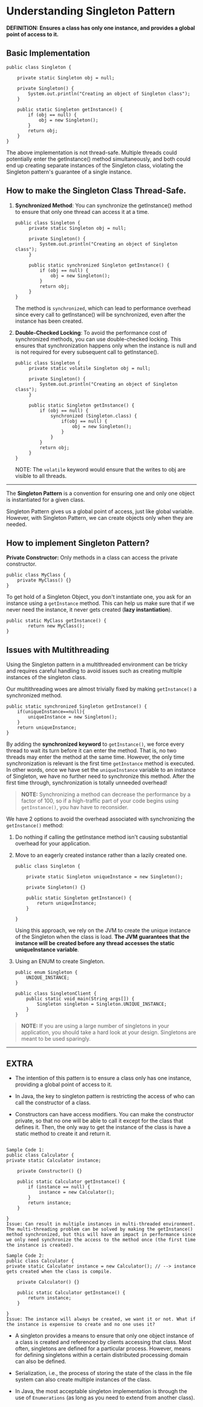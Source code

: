 # Understanding Singleton Pattern

**DEFINITION: Ensures a class has only one instance, and provides a global point of access to it.**

## Basic Implementation

```
public class Singleton {

    private static Singleton obj = null;

    private Singleton() {
        System.out.println("Creating an object of Singleton class");
    }

    public static Singleton getInstance() {
        if (obj == null) {
            obj = new Singleton();
        }
        return obj;
    }
}
```

The above implementation is not thread-safe. Multiple threads could potentially enter the getInstance() method simultaneously, and both could end up creating separate instances of the Singleton class, violating the Singleton pattern's guarantee of a single instance.

## How to make the Singleton Class Thread-Safe.

1. **Synchronized Method**: You can synchronize the getInstance() method to ensure that only one thread can access it at a time.

   ```
   public class Singleton {
        private static Singleton obj = null;

        private Singleton() {
            System.out.println("Creating an object of Singleton class");
        }

        public static synchronized Singleton getInstance() {
            if (obj == null) {
                obj = new Singleton();
            }
            return obj;
        }
   }
   ```

   The method is `synchronized`, which can lead to performance overhead since every call to getInstance() will be synchronized, even after the instance has been created.

2. **Double-Checked Locking**: To avoid the performance cost of synchronized methods, you can use double-checked locking. This ensures that synchronization happens only when the instance is null and is not required for every subsequent call to getInstance().

   ```
   public class Singleton {
        private static volatile Singleton obj = null;

        private Singleton() {
            System.out.println("Creating an object of Singleton class");
        }

        public static Singleton getInstance() {
            if (obj == null) {
                synchronized (Singleton.class) {
                    if(obj == null) {
                        obj = new Singleton();
                    }
                }
            }
            return obj;
        }
   }
   ```

   NOTE: The `volatile` keyword would ensure that the writes to obj are visible to all threads.

---

The **Singleton Pattern** is a convention for ensuring one and only one object is instantiated for a given class.

Singleton Pattern gives us a global point of access, just like global variable. However, with Singleton Pattern, we can create objects only when they are needed.

## How to implement Singleton Pattern?

**Private Constructor:** Only methods in a class can access the private constructor.

```
public class MyClass {
    private MyClass() {}
}
```

To get hold of a Singleton Object, you don't instantiate one, you ask for an instance using a `getInstance` method. This can help us make sure that if we never need the instance, it never gets created (**lazy instantiation**).

```
public static MyClass getInstance() {
        return new MyClass();
}
```

## Issues with Multithreading

Using the Singleton pattern in a multithreaded environment can be tricky and requires careful handling to avoid issues such as creating multiple instances of the singleton class.

Our multithreading woes are almost trivially fixed by making `getInstance()` a synchronized method.

```
public static synchronized Singleton getInstance() {
    if(uniqueInstance==null){
        uniqueInstance = new Singleton();
    }
    return uniqueInstance;
}
```

By adding the **synchronized keyword** to `getInstance()`, we force every thread to wait its turn before it can enter the method. That is, no two threads may enter the method at the same time. However, the only time synchronization is relevant is the first time `getInstance` method is executed. In other words, once we have set the `uniqueInstance` variable to an instance of Singleton, we have no further need to synchronize this method. After the first time through, synchronization is totally unneeded overhead!

> **NOTE:** Synchronizing a method can decrease the performance by a factor of 100, so if a high-traffic part of your code begins using `getInstance()`, you hav have to reconsider.

We have 2 options to avoid the overhead associated with synchronizing the `getInstance()` method:

1.  Do nothing if calling the getInstance method isn't causing substantial overhead for your application.

2.  Move to an eagerly created instance rather than a lazily created one.

    ```
    public class Singleton {

        private static Singleton uniqueInstance = new Singleton();

        private Singleton() {}

        public static Singleton getInstance() {
            return uniqueInstance;
        }

    }
    ```

    Using this approach, we rely on the JVM to create the unique instance of the Singleton when the class is load. **The JVM guarantees that the instance will be created before any thread accesses the static uniqueInstance variable**.

3.  Using an ENUM to create Singleton.

    ```
    public enum Singleton {
        UNIQUE_INSTANCE;
    }

    public class SingletonClient {
        public static void main(String args[]) {
            Singleton singleton = Singleton.UNIQUE_INSTANCE;
        }
    }
    ```

> **NOTE:** If you are using a large number of singletons in your application, you should take a hard look at your design. Singletons are meant to be used sparingly.

---

## EXTRA

- The intention of this pattern is to ensure a class only has one instance, providing a global point of access to it.

- In Java, the key to singleton pattern is restricting the access of who can call the constructor of a class.

- Constructors can have access modifiers. You can make the constructor private, so that no one will be able to call it except for the class that defines it. Then, the only way to get the instance of the class is have a static method to create it and return it.

```

Sample Code 1:
public class Calculator {
private static Calculator instance;

    private Constructor() {}

    public static Calculator getInstance() {
        if (instance == null) {
            instance = new Calculator();
        }
        return instance;
    }

}
Issue: Can result in multiple instances in multi-threaded environment. The multi-threading problem can be solved by making the getInstance() method synchronized, but this will have an impact in performance since we only need synchronize the access to the method once (the first time the instance is created).

Sample Code 2:
public class Calculator {
private static Calculator instance = new Calculator(); // --> instance gets created when the class is compile.

    private Calculator() {}

    public static Calculator getInstance() {
        return instance;
    }

}
Issue: The instance will always be created, we want it or not. What if the instance is expensive to create and no one uses it?

```

- A singleton provides a means to ensure that only one object instance of a class is created and referenced by clients accessing that class. Most often, singletons are defined for a particular process. However, means for defining singletons within a certain distributed processing domain can also be defined.

- Serialization, i.e., the process of storing the state of the class in the file system can also create multiple instances of the class.

- In Java, the most acceptable singleton implementation is through the use of `Enumerations` (as long as you need to extend from another class).

```

```
